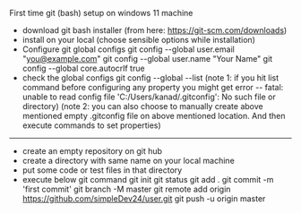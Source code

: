 First time git (bash) setup on windows 11 machine
- download git bash installer (from here: https://git-scm.com/downloads)
- install on your local (choose sensible options while installation)
- Configure git global configs
	git config --global user.email "you@example.com"
	git config --global user.name "Your Name"
	git config --global core.autocrlf true
- check the global configs
	git config --global --list
	(note 1: if you hit list command before configuring any property you might get error -- fatal: unable to read config file 'C:/Users/kanad/.gitconfig': No such file or directory)
	(note 2: you can also choose to manually create above mentioned empty .gitconfig file on above mentioned location. And then execute commands to set properties)

------------------------------------

- create an empty repository on git hub
- create a directory with same name on your local machine
- put some code or test files in that directory
- execute below git command
git init
git status
git add .
git commit -m 'first commit'
git branch -M master
git remote add origin https://github.com/simpleDev24/user.git
git push -u origin master